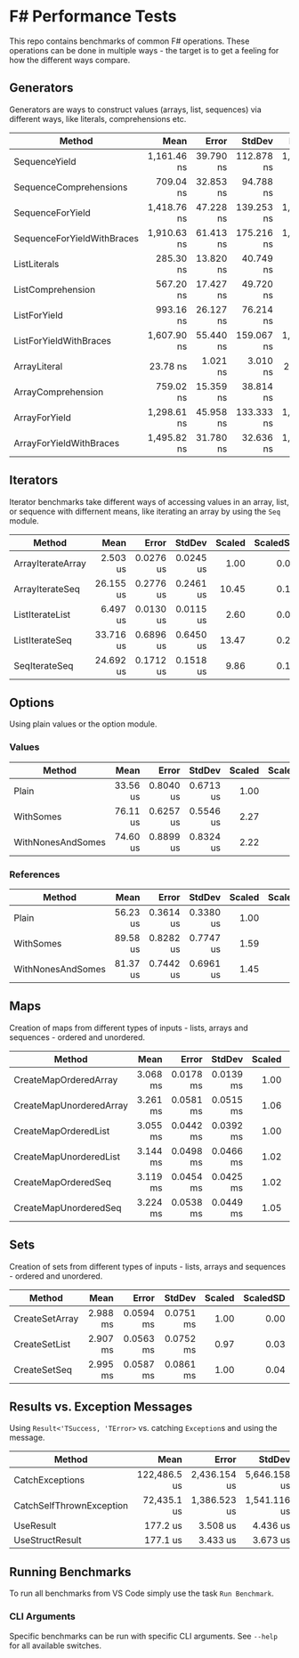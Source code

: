# F# Performance Tests
This repo contains benchmarks of common F# operations. These operations can be done in multiple ways - the target is to get a feeling for how the different ways compare.

## Generators

Generators are ways to construct values (arrays, list, sequences) via different ways, like literals, comprehensions etc. 

|                     Method |        Mean |     Error |     StdDev |      Median | Scaled | ScaledSD |
|--------------------------- |------------:|----------:|-----------:|------------:|-------:|---------:|
|              SequenceYield | 1,161.46 ns | 39.790 ns | 112.878 ns | 1,147.61 ns |  49.63 |     8.00 |
|     SequenceComprehensions |   709.04 ns | 32.853 ns |  94.788 ns |   674.74 ns |  30.30 |     5.63 |
|           SequenceForYield | 1,418.76 ns | 47.228 ns | 139.253 ns | 1,399.98 ns |  60.63 |     9.81 |
| SequenceForYieldWithBraces | 1,910.63 ns | 61.413 ns | 175.216 ns | 1,927.70 ns |  81.65 |    12.90 |
|               ListLiterals |   285.30 ns | 13.820 ns |  40.749 ns |   277.91 ns |  12.19 |     2.35 |
|          ListComprehension |   567.20 ns | 17.427 ns |  49.720 ns |   563.73 ns |  24.24 |     3.77 |
|               ListForYield |   993.16 ns | 26.127 ns |  76.214 ns |   994.38 ns |  42.44 |     6.36 |
|     ListForYieldWithBraces | 1,607.90 ns | 55.440 ns | 159.067 ns | 1,594.11 ns |  68.71 |    11.15 |
|               ArrayLiteral |    23.78 ns |  1.021 ns |   3.010 ns |    23.44 ns |   1.00 |     0.00 |
|         ArrayComprehension |   759.02 ns | 15.359 ns |  38.814 ns |   752.98 ns |  32.44 |     4.49 |
|              ArrayForYield | 1,298.61 ns | 45.958 ns | 133.333 ns | 1,271.96 ns |  55.50 |     9.14 |
|    ArrayForYieldWithBraces | 1,495.82 ns | 31.780 ns |  32.636 ns | 1,485.60 ns |  63.92 |     8.33 |


## Iterators

Iterator benchmarks take different ways of accessing values in an array, list, or sequence with differnent means, like iterating an array by using the `Seq` module.

|            Method |      Mean |     Error |    StdDev | Scaled | ScaledSD |
|------------------ |----------:|----------:|----------:|-------:|---------:|
| ArrayIterateArray |  2.503 us | 0.0276 us | 0.0245 us |   1.00 |     0.00 |
|   ArrayIterateSeq | 26.155 us | 0.2776 us | 0.2461 us |  10.45 |     0.14 |
|   ListIterateList |  6.497 us | 0.0130 us | 0.0115 us |   2.60 |     0.02 |
|    ListIterateSeq | 33.716 us | 0.6896 us | 0.6450 us |  13.47 |     0.28 |
|     SeqIterateSeq | 24.692 us | 0.1712 us | 0.1518 us |   9.86 |     0.11 |

## Options

Using plain values or the option module.

### Values

|            Method |     Mean |     Error |    StdDev | Scaled | ScaledSD |
|------------------ |---------:|----------:|----------:|-------:|---------:|
|             Plain | 33.56 us | 0.8040 us | 0.6713 us |   1.00 |     0.00 |
|         WithSomes | 76.11 us | 0.6257 us | 0.5546 us |   2.27 |     0.05 |
| WithNonesAndSomes | 74.60 us | 0.8899 us | 0.8324 us |   2.22 |     0.05 |

### References

|            Method |     Mean |     Error |    StdDev | Scaled | ScaledSD |
|------------------ |---------:|----------:|----------:|-------:|---------:|
|             Plain | 56.23 us | 0.3614 us | 0.3380 us |   1.00 |     0.00 |
|         WithSomes | 89.58 us | 0.8282 us | 0.7747 us |   1.59 |     0.02 |
| WithNonesAndSomes | 81.37 us | 0.7442 us | 0.6961 us |   1.45 |     0.01 |

## Maps

Creation of maps from different types of inputs - lists, arrays and sequences - ordered and unordered.

|                  Method |     Mean |     Error |    StdDev | Scaled | ScaledSD |
|------------------------ |---------:|----------:|----------:|-------:|---------:|
|   CreateMapOrderedArray | 3.068 ms | 0.0178 ms | 0.0139 ms |   1.00 |     0.00 |
| CreateMapUnorderedArray | 3.261 ms | 0.0581 ms | 0.0515 ms |   1.06 |     0.02 |
|    CreateMapOrderedList | 3.055 ms | 0.0442 ms | 0.0392 ms |   1.00 |     0.01 |
|  CreateMapUnorderedList | 3.144 ms | 0.0498 ms | 0.0466 ms |   1.02 |     0.02 |
|     CreateMapOrderedSeq | 3.119 ms | 0.0454 ms | 0.0425 ms |   1.02 |     0.01 |
|   CreateMapUnorderedSeq | 3.224 ms | 0.0538 ms | 0.0449 ms |   1.05 |     0.01 |


## Sets

Creation of sets from different types of inputs - lists, arrays and sequences - ordered and unordered.

|         Method |     Mean |     Error |    StdDev | Scaled | ScaledSD |
|--------------- |---------:|----------:|----------:|-------:|---------:|
| CreateSetArray | 2.988 ms | 0.0594 ms | 0.0751 ms |   1.00 |     0.00 |
|  CreateSetList | 2.907 ms | 0.0563 ms | 0.0752 ms |   0.97 |     0.03 |
|   CreateSetSeq | 2.995 ms | 0.0587 ms | 0.0861 ms |   1.00 |     0.04 |

## Results vs. Exception Messages

Using `Result<'TSuccess, 'TError>` vs. catching `Exception`s and using the message.

|                   Method |         Mean |        Error |       StdDev | Scaled | ScaledSD |
|------------------------- |-------------:|-------------:|-------------:|-------:|---------:|
|          CatchExceptions | 122,486.5 us | 2,436.154 us | 5,646.158 us | 691.56 |    35.73 |
| CatchSelfThrownException |  72,435.1 us | 1,386.523 us | 1,541.116 us | 408.97 |    12.97 |
|                UseResult |     177.2 us |     3.508 us |     4.436 us |   1.00 |     0.00 |
|          UseStructResult |     177.1 us |     3.433 us |     3.673 us |   1.00 |     0.03 |

## Running Benchmarks

To run all benchmarks from VS Code simply use the task `Run Benchmark`.

### CLI Arguments

Specific benchmarks can be run with specific CLI arguments. See `--help` for all available switches.
